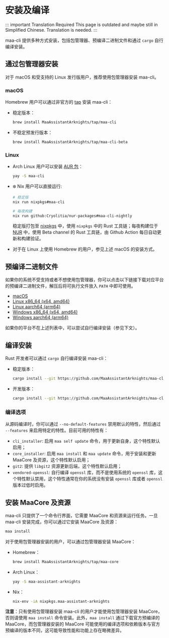 # 安装及编译

::: important Translation Required
This page is outdated and maybe still in Simplified Chinese. Translation is needed.
:::

maa-cli 提供多种方式安装，包括包管理器、预编译二进制文件和通过 `cargo` 自行编译安装。

## 通过包管理器安装

对于 macOS 和受支持的 Linux 发行版用户，推荐使用包管理器安装 maa-cli。

### macOS

Homebrew 用户可以通过非官方的 [tap](https://github.com/MaaAssistantArknights/homebrew-tap/) 安装 maa-cli：

- 稳定版本：

  ```bash
  brew install MaaAssistantArknights/tap/maa-cli
  ```

- 不稳定预发行版本：

  ```bash
  brew install MaaAssistantArknights/tap/maa-cli-beta
  ```

### Linux

- Arch Linux 用户可以安装 [AUR 包](https://aur.archlinux.org/packages/maa-cli/)：

  ```bash
  yay -S maa-cli
  ```

- ❄️ Nix 用户可以直接运行:

  ```bash
  # 稳定版
  nix run nixpkgs#maa-cli
  ```

  ```bash
  # 每夜构建
  nix run github:Cryolitia/nur-packages#maa-cli-nightly
  ```

  稳定版打包至 [nixpkgs](https://github.com/NixOS/nixpkgs/blob/nixos-unstable/pkgs/by-name/ma/maa-cli/package.nix) 中，使用 `nixpkgs` 中的 Rust 工具链；每夜构建位于 [NUR](https://github.com/Cryolitia/nur-packages/blob/master/pkgs/maa-assistant-arknights/maa-cli.nix) 中，使用 Beta channel 的 Rust 工具链，由 Github Action 每日自动更新和构建验证。

- 对于在 Linux 上使用 Homebrew 的用户，参见上述 macOS 的安装方式。

## 预编译二进制文件

如果你的系统不受支持或者不想使用包管理器，你可以点击以下链接下载对应平台的预编译二进制文件，解压后将可执行文件放入 `PATH` 中即可使用。

- [macOS](https://github.com/MaaAssistantArknights/maa-cli/releases/latest/download/maa_cli-universal-apple-darwin.zip)
- [Linux x86_64 (x64, amd64)](https://github.com/MaaAssistantArknights/maa-cli/releases/latest/download/maa_cli-x86_64-unknown-linux-gnu.tar.gz)
- [Linux aarch64 (arm64)](https://github.com/MaaAssistantArknights/maa-cli/releases/latest/download/maa_cli-aarch64-unknown-linux-gnu.tar.gz)
- [Windows x86_64 (x64, amd64)](https://github.com/MaaAssistantArknights/maa-cli/releases/latest/download/maa_cli-x86_64-pc-windows-msvc.zip)
- [Windows aarch64 (arm64)](https://github.com/MaaAssistantArknights/maa-cli/releases/latest/download/maa_cli-aarch64-pc-windows-msvc.zip)

如果你的平台不在上述列表中，可以尝试自行编译安装（参见下文）。

## 编译安装

Rust 开发者可以通过 `cargo` 自行编译安装 maa-cli：

- 稳定版本：

  ```bash
  cargo install --git https://github.com/MaaAssistantArknights/maa-cli.git --bin maa --tag stable --locked
  ```

- 开发版本：

  ```bash
  cargo install --git https://github.com/MaaAssistantArknights/maa-cli.git --bin maa --locked
  ```

### 编译选项

从源码编译时，你可以通过 `--no-default-features` 禁用默认的特性，然后通过 `--features` 来启用特定的特性。目前可用的特性有：

- `cli_installer`: 启用 `maa self update` 命令，用于更新自身，这个特性默认启用；
- `core_installer`: 启用 `maa install` 和 `maa update` 命令，用于安装和更新 MaaCore 及资源，这个特性默认启用；
- `git2`: 提供 `libgit2` 资源更新后端，这个特性默认启用；
- `vendored-openssl`: 自行编译 `openssl` 库，而不是使用系统的 `openssl` 库，这个特性默认禁用，这个特性通常在你的系统没有安装 `openssl` 库或者 `openssl` 版本过低时启用。

## 安装 MaaCore 及资源

maa-cli 只提供了一个命令行界面，它需要 MaaCore 和资源来运行任务。一旦 maa-cli 安装完成，你可以通过它安装 MaaCore 及资源：

```bash
maa install
```

对于使用包管理器安装的用户，可以通过包管理器安装 MaaCore：

- Homebrew：

  ```bash
  brew install MaaAssistantArknights/tap/maa-core
  ```

- Arch Linux：

  ```bash
  yay -S maa-assistant-arknights
  ```

- Nix：

  ```bash
  nix-env -iA nixpkgs.maa-assistant-arknights
  ```

**注意**：只有使用包管理器安装 maa-cli 的用户才能使用包管理器安装 MaaCore，否则请使用 `maa install` 命令安装。此外，`maa install` 通过下载官方预编译的 MaaCore，而包管理器安装的 MaaCore 可能使用的编译选项和依赖版本与官方预编译的版本不同，这可能导致性能和功能上存在略微差异。
